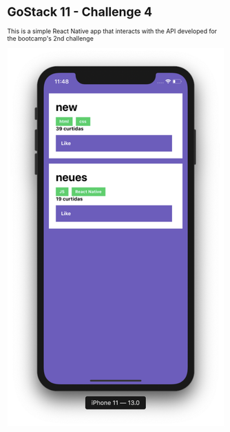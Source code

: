 # GoStack 11 - Challenge 4

This is a simple React Native app that interacts with the API developed for the bootcamp's 2nd challenge

![This is a preview of the React Native app](preview.png)
